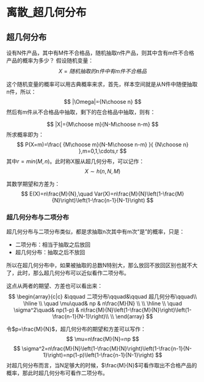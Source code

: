 # 离散_超几何分布

## 超几何分布
设有N件产品，其中有M件不合格品，随机抽取n件产品，则其中含有m件不合格产品的概率为多少？
假设随机变量：
$$
X=随机抽取的n件中有m件不合格品
$$

这个随机变量的概率可以用古典概率来求，首先，样本空间就是从N件中随便抽取n件，所以：
$$
|\Omega|={N\choose n}
$$
然后有m件从不合格品中抽取，剩下的在合格品中抽取，则有：

$$
|X|={M\choose m}{N-M\choose n-m}
$$
所求概率即为：
$$
P(X=m)=\frac{ {M\choose m}{N-M\choose n-m} }{ {N\choose n} },m=0,1,\cdots,r
$$
其中$r=min(M,n)$。此时称X服从超几何分布，可以记作：
$$
X\sim h(n,N,M)
$$

其数学期望和方差为：
$$
E(X)=n\frac{M}{N},\quad Var(X)=n\frac{M}{N}\left(1-\frac{M}{N}\right)\left(1-\frac{n-1}{N-1}\right)
$$

### 超几何分布与二项分布
超几何分布与二项分布类似，都是求抽取n次其中有m次“是”的概率，只是：

- 二项分布：相当于抽取之后放回
- 超几何分布：抽取之后不放回

所以在超几何分布中，如果被抽取的总数N特别大，那么放回不放回区别也就不大了，此时，那么超几何分布可以近似看作二项分布。

这点从两者的期望、方差也可以看出来：
$$
\begin{array}{c|c}
    &\qquad 二项分布\qquad&\qquad 超几何分布\qquad\\
    \hline
    \\
    \quad \mu\quad& np & n\frac{M}{N} \\
    \\
    \hline 
    \\
    \quad \sigma^2\quad& np(1-p) & n\frac{M}{N}\left(1-\frac{M}{N}\right)\left(1-\frac{n-1}{N-1}\right)\\
    \\
\end{array}
$$

令$p=\frac{M}{N}$，超几何分布的期望和方差可以写作：
$$
\mu=n\frac{M}{N}=np
$$
$$
\sigma^2=n\frac{M}{N}\left(1-\frac{M}{N}\right)\left(1-\frac{n-1}{N-1}\right)=np(1-p)\left(1-\frac{n-1}{N-1}\right)
$$
对超几何分布而言，当N足够大的时候，$\frac{M}{N}$可看作取出不合格产品的概率，那此时超几何分布可看作二项分布。



